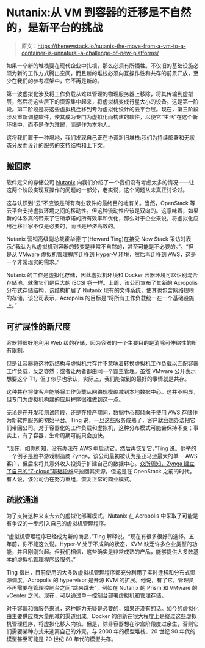 # Nutanix:从 VM 到容器的迁移是不自然的，是新平台的挑战

> 原文：<https://thenewstack.io/nutanix-the-move-from-a-vm-to-a-container-is-unnatural-a-challenge-of-new-platforms/>

如果一个新的堆栈要在现代企业中扎根，那么必须有所牺牲。不仅旧的基础设施必须为新的工作方式腾出空间，而且新的堆栈必须向互操作性和共存的前景开放，至少在我们的参考框架中，它不再是新的。

第一波虚拟化涉及将工作负载从难以管理的物理服务器上移除，将其传输到虚拟层，然后将这些层下的资源集中起来，将虚拟机变成行星大小的设备。这是第一阶段。第二阶段是将这些虚拟机迁移到专为虚拟化设计的云平台层。现在，第三阶段涉及重新调整软件，使其成为专门为虚拟化而构建的软件，以便它“生活”在这个新环境中，而不是作为难民，而是作为本地人。

这将我们置于一种境地，我们发现自己正在协调新旧堆栈:我们为持续部署和无状态分发而设计的服务的支持结构和上下文。

## 搬回家

软件定义的存储公司 [Nutanix](http://www.nutanix.com/) 向我们介绍了一个我们没有考虑太多的情况——让这两个阶段实现互操作的问题的一部分，老实说，这个问题从未真正讨论过。

这与认识到“云”不应该是所有商业软件的最终目的地有关。当然，OpenStack 等云平台支持虚拟环境之间的移动性。但这种流动性应该是双向的。这意味着，如果新的体系真的带来了它所承诺的所有效率和优化，那么对于企业来说，将虚拟化应用迁移回家不仅是必要的，而且是经济高效的。

Nutanix 营销高级副总裁霍华德·丁(Howard Ting)在接受 New Stack 采访时表示:“我认为从虚拟机到容器的转变是非常不自然的，甚至可能是不必要的。”。“但是从 VMware 虚拟机管理程序迁移到 Hyper-V 环境，然后再迁移到 AWS，这是一个非常现实的需求。”

Nutanix 的工作是虚拟化存储，因此虚拟机环境和 Docker 容器环境可以识别混合存储池，就像它们是巨大的 iSCSI 卷一样。上周，该公司宣布了其新的 Acropolis 分布式存储结构，该结构扩展了 Nutanix 现有的文件系统，使其也包含网络规模的存储。该公司表示，Acropolis 的目标是“将所有工作负载统一在一个基础设施上。”

## 可扩展性的新尺度

容器将很好地利用 Web 级的存储，因为容器的一个主要目的是消除可伸缩性的所有限制。

但是让容器将这种新结构与虚拟机共存并不意味着转换虚拟机工作负载以匹配容器工作负载，反之亦然；或者让两者都由同一个霸主管理。虽然 VMware 公开表示想要这个 T1，但丁似乎也承认，实际上，我们能做到的最好的事情就是共存。

这种共存将使客户能够将工作负载从网络规模缩减到本地数据中心。这并不明显，但专门为虚拟机构建的应用程序很难做到这一点。

无论是在开发和测试阶段，还是在投产期间，数据中心都倾向于使用 AWS 存储作为新软件服务的初始平台。Ting 说，一旦这些服务成熟了，客户就会想办法把它们带回公司。对于容器化的工作负载和虚拟机，这种分布模式可能会保持不变；事实上，有了容器，生命周期可能只会加快。

“现在，如你所知，没有办法在 AWS 中启动它，然后再恢复它，”Ting 说。他举的一个例子是脸书游戏制造商 Zynga，该公司最初被认为是亚马逊最大的单一 AWS 客户，但后来将其意外收入投资于扩建自己的数据中心。[众所周知，Zynga 建立了自己的“Z-cloud”基础设施](https://www.zdnet.com/article/zyngas-play-platform-a-big-test-for-its-cloud-computing-prowess/)来拉回其资源，但这是在 OpenStack 之前的时代。有人说，该公司仍在努力重组，恢复正常的商业模式。

## 疏散通道

为了支持这种来来去去的虚拟化部署模式，Nutanix 在 Acropolis 中采取了可能是有争议的一步:引入自己的虚拟机管理程序。

“虚拟机管理程序已经成为新的商品，”Ting 解释说。“现在有很多很好的选择。五年前，你不能这么说。Hyper-V 处于不成熟的状态，KVM 缺乏许多企业类型的功能，并且刚刚兴起。但我们相信，这些确实是非常成熟的产品，能够提供大多数基本的虚拟机管理程序级服务。”

Ting 指出，目前使用的大多数虚拟机管理程序都充分利用了实时迁移和分布式资源调度。Acropolis 的 hypervisor 是开源 KVM 的扩展。他说，有了它，管理员不再需要在管理控制台之间“跳来跳去”，例如在 Nutanix 的 Prism 和 VMware 的 vCenter 之间。现在，可以通过单一控制台部署虚拟机和管理存储。

对于容器和微服务来说，这种能力无疑是必要的，如果还没有的话。如今的虚拟化由主要供应商大量削减的渠道组成。Docker 的创新在很大程度上是绕过这些虚拟机管理程序，将虚拟化移入内核。但是，除非容器想在沙盒阶段度过余生，否则它们需要某种方式来逃离自己的外壳，与 2000 年的模型堆栈、20 世纪 90 年代的模型甚至可能是 20 世纪 80 年代的模型共存。

<svg xmlns:xlink="http://www.w3.org/1999/xlink" viewBox="0 0 68 31" version="1.1"><title>Group</title> <desc>Created with Sketch.</desc></svg>